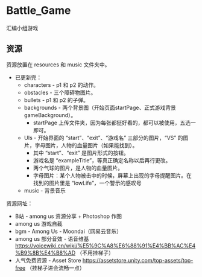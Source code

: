 # Battle_Game
汇编小组游戏
## 资源
资源放置在 resources 和 music 文件夹中。
* 已更新完：
  * characters - p1 和 p2 的动作。
  * obstacles - 三个障碍物图片。
  * bullets - p1 和 p2 的子弹。
  * backgrounds - 两个背景图（开始页面startPage、正式游戏背景gameBackground）。
    * startPage 上传文件夹，因为每张都挺好看的，都可以被使用，五选一即可。
  * UIs - 开始界面的 “start”、“exit”、“游戏名” 三部分的图片，“VS” 的图片，字母图片，人物的血量图片（如果能找到）。
    * 其中 “start”、“exit” 是图片形式的按钮。
    * 游戏名是 “exampleTitle”，等真正确定名称以后再行更改。
    * 两个气球的图片，是人物的血量图片。
    * 字母图片：某个人物被击中的时候，屏幕上出现的字母提醒图片。在找到的图片里是 “lowLife”，一个警示的感叹号
  * music - 背景音乐

资源网址：
* B站 - among us 资源分享 + Photoshop 作图
* among us 游戏自截
* bgm - Among Us - Moondai（网易云音乐）
* among us 部分音效 - 语音维基  https://voicewiki.cn/wiki/%E5%9C%A8%E6%88%91%E4%BB%AC%E4%B9%8B%E4%B8%AD （不用挂梯子）
* 人气免费资源 - Asset Store  https://assetstore.unity.com/top-assets/top-free （挂梯子进会流畅一点）
